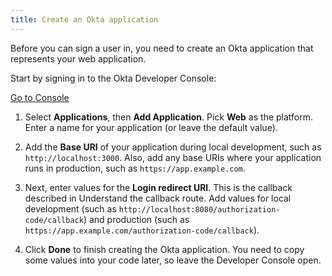 ```yaml
---
title: Create an Okta application
---
```

Before you can sign a user in, you need to create an Okta application that represents your web application.

Start by signing in to the Okta Developer Console:

<a href="https://login.okta.com/" target="_blank" class="Button--blue">Go to Console</a>

1. Select **Applications**, then **Add Application**. Pick **Web** as the platform. Enter a name for your application (or leave the default value).

2. Add the **Base URI** of your application during local development, such as `http://localhost:3000`. Also, add any base URIs where your application runs in production, such as `https://app.example.com`.

3. Next, enter values for the **Login redirect URI**. This is the callback described in <GuideLink link="../define-callback">Understand the callback route</GuideLink>. Add values for local development (such as `http://localhost:8080/authorization-code/callback`) and production (such as `https://app.example.com/authorization-code/callback`).

4. Click **Done** to finish creating the Okta application. You need to copy some values into your code later, so leave the Developer Console open.

<NextSectionLink/>
